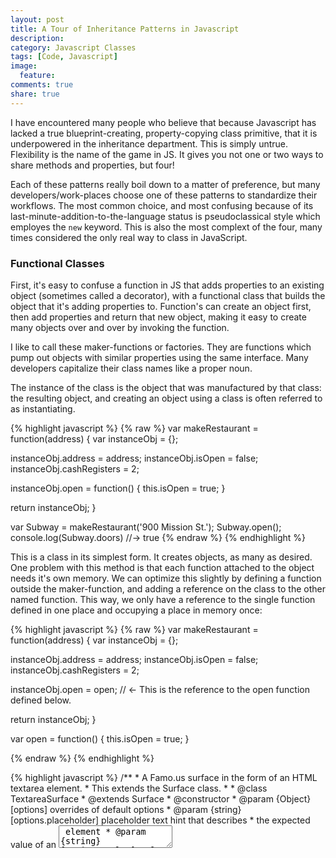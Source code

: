 ```yaml
---
layout: post
title: A Tour of Inheritance Patterns in Javascript
description: 
category: Javascript Classes
tags: [Code, Javascript]
image:
  feature: 
comments: true
share: true
---
```


I have encountered many people who believe that because Javascript has lacked a true blueprint-creating, property-copying class primitive, that it is underpowered in the inheritance department. This is simply untrue. Flexibility is the name of the game in JS. It gives you not one or two ways to share methods and properties, but four!

Each of these patterns really boil down to a matter of preference, but many developers/work-places choose one of these patterns to standardize their workflows. The most common choice, and most confusing because of its last-minute-addition-to-the-language status is pseudoclassical style which employes the `new` keyword. This is also the most complext of the four, many times considered the only real way to class in JavaScript.

### Functional Classes

First, it's easy to confuse a function in JS that adds properties to an existing object (sometimes called a decorator), with a functional class that builds the object that it's adding properties to. Function's can create an object first, then add properties and return that new object, making it easy to create many objects over and over by invoking the function.

I like to call these maker-functions or factories. They are functions which pump out objects with similar properties using the same interface. Many developers capitalize their class names like a proper noun.

The instance of the class is the object that was manufactured by that class: the resulting object, and creating an object using a class is often referred to as instantiating.

{% highlight javascript %}
{% raw %}
var makeRestaurant = function(address) {
  var instanceObj = {};

  instanceObj.address = address;
  instanceObj.isOpen = false;
  instanceObj.cashRegisters = 2;

  instanceObj.open = function() {
    this.isOpen = true;
  }

  return instanceObj;
}

var Subway = makeRestaurant('900 Mission St.');
Subway.open();
console.log(Subway.doors)  //-> true
{% endraw %}
{% endhighlight %}

This is a class in its simplest form. It creates objects, as many as desired. One problem with this method is that each function attached to the object needs it's own memory. We can optimize this slightly by defining a function outside the maker-function, and adding a reference on the class to the other named function. This way, we only have a reference to the single function defined in one place and occupying a place in memory once:

{% highlight javascript %}
{% raw %}
var makeRestaurant = function(address) {
  var instanceObj = {};

  instanceObj.address = address;
  instanceObj.isOpen = false;
  instanceObj.cashRegisters = 2;
  
  instanceObj.open = open; // <- This is the reference to the open function defined below.

  return instanceObj;
}

var open = function() {
  this.isOpen = true;
}

{% endraw %}
{% endhighlight %}

{% highlight javascript %}
    /**
     * A Famo.us surface in the form of an HTML textarea element.
     *   This extends the Surface class.
     *
     * @class TextareaSurface
     * @extends Surface
     * @constructor
     * @param {Object} [options] overrides of default options
     * @param {string} [options.placeholder] placeholder text hint that describes
     *  the expected value of an <textarea> element
     * @param {string} [options.value] value of text
     * @param {string} [options.name] specifies the name of textarea
     * @param {string} [options.wrap] specify 'hard' or 'soft' wrap for textarea
     * @param {number} [options.cols] number of columns in textarea
     * @param {number} [options.rows] number of rows in textarea
     */
    function TextareaSurface(options) {
        this._placeholder = options.placeholder || '';
        this._value       = options.value || '';
        this._name        = options.name || '';
        this._wrap        = options.wrap || '';
        this._cols        = options.cols || '';
        this._rows        = options.rows || '';

        Surface.apply(this, arguments);
        this.on('click', this.focus.bind(this));
    }

{% endhighlight %}

In the TextareaSurface function, I've defined the list of default values if someone doesn't define use an argument. This is an important practice, and though I've left them all blank, it would be easy to come back and set some other values as default.

Next, use Object.create() to specify the core Surface object that you want to link as the prototype. This will help to extend the Surface object, allowing it to be more useful by giving Javascript another object to examine for similar properties and methods. We are creating a specialized surface after all:
{% highlight javascript %}
    TextareaSurface.prototype = Object.create(Surface.prototype);
    TextareaSurface.prototype.constructor = TextareaSurface;

    TextareaSurface.prototype.elementType = 'textarea';
    TextareaSurface.prototype.elementClass = 'famous-surface';
{% endhighlight %}

Now, if someone doesn't send in an entire object to create our new kind of Surface, we want to include chainable extension methods that make it possible to easily modify the surface once it's been created in memory. This is what the majority of the file's contents: methods which will set values in place of the defaults defined at the top of the file.

Again, it's wise to document the usage of the extension method and whether it triggers a repaint or not. In this case, the method can be overridden by another property, the size property, so I've noted as much and included an example:
{% highlight javascript %}
    /**
     * Set the number of columns visible in the textarea.
     *   Note: Overridden by surface size; set width to true. (eg. size: [true, *])
     *         Triggers a repaint next tick.
     *
     * @method setColumns
     * @param {number} num columns in textarea surface
     * @return {TextareaSurface} this, allowing method chaining.
     */
    TextareaSurface.prototype.setColumns = function setColumns(num) {
        this._cols = num;
        this._contentDirty = true;
        return this;
    };
{% endhighlight %}

The last step is to place the element into the document as a new node. Famous calls this deploying the component. It could be a good practice to include some tests for blank values and avoid changing the element if the values were never set. This is more efficient and helps avoid empty attributes on elements.

{% highlight javascript %}
    /**
     * Place the document element this component manages into the document.
     *
     * @private
     * @method deploy
     * @param {Node} target document parent of this container
     */
    TextareaSurface.prototype.deploy = function deploy(target) {
        if (this._placeholder !== '') target.placeholder = this._placeholder;
        if (this._value !== '') target.value = this._value;
        if (this._name !== '') target.name = this._name;
        if (this._wrap !== '') target.wrap = this._wrap;
        if (this._cols !== '') target.cols = this._cols;
        if (this._rows !== '') target.rows = this._rows;
    };

    module.exports = TextareaSurface;
});
{% endhighlight %}
The last line exports the new surface as a new module for Require.js to use, and for you to include in any of the rest of your Famous app.

You will really learn a ton by jumping into the code and figuring Famous out, reading it line by line. I certainly have learned plenty. I've posted this new surface in a forked version of the main Famous/Surface repository here: [TextareaSurface.js](https://github.com/jabbrass/surfaces/blob/d9d6838ba34f2012d632eac619d009d80aa329c5/TextareaSurface.js).
Feel free to check it out and play with it for yourself!

{% highlight javascript %}
<html>
<body>
<script src="../lib/underscore/underscore.js"></script>

  <script>
    var stacksFunc = [];
    var stacksfuncShared = [];
    var stacksProto = [];
    var stacksPseudo = [];

    var makeStackA = function(){
      var someInstance = {};


  var storage = {};
  var size = 0;

  someInstance.push = function(value){
    storage[size] = value;
    size++;
  };

  someInstance.pop = function(){
    if (size > 0) {
      size--;
      var temp = storage[size];
      delete storage[size];
      return temp;
    }
  };

  someInstance.size = function(){
    return size;
  };

  return someInstance;
};

var makeStackB = function() {
  var result = {};
  _.extend(result, stackMethods, {'storage' : {'size' : 0}});
  return result;
};

var stackMethods = {
  'push' : function(value){
    var storage = this.storage;
    storage[storage.size] = value;
    storage.size++;
  },
  'pop' : function(){
    var storage = this.storage;
    if (storage.size > 0) {
      storage.size--;
      var temp = storage[storage.size];
      delete storage[storage.size];
      return temp;
    }
  },
  'size' : function(){
    return this.storage.size;
  }
};

var makeStackC = function() {
  var result = Object.create(stackMethods);
  result.storage = {'size':0};
  return result;
};

var Stack = function() {
  this.storage = {size: 0};
};

Stack.prototype.push = function(value){
  var storage = this.storage;
  storage[storage.size] = value;
  storage.size++;
};

Stack.prototype.pop = function(){
  var storage = this.storage;
  if (storage.size > 0) {
    storage.size--;
    var temp = storage[storage.size];
    delete storage[storage.size];
    return temp;
  }
};

Stack.prototype.size = function(){
  return this.storage.size;
};


for (var i = 0; i < 100000; i++) {
  stacksFunc[i] = makeStackA();
  stacksfuncShared[i] = makeStackB();
  stacksProto[i] = makeStackC();
  stacksPseudo[i] = new Stack();
}




</script>
</body>
</html>
{% endhighlight %}
